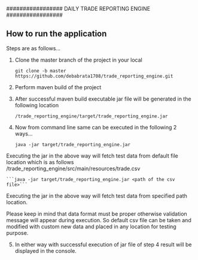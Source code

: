 ################# DAILY TRADE REPORTING ENGINE #################

## How to run the application
Steps are as follows...

1. Clone the master branch of the project in your local
	
	```git clone -b master https://github.com/debabrata1708/trade_reporting_engine.git```

2. Perform maven build of the project

3. After successful maven build executable jar file will be generated in the following location

	```/trade_reporting_engine/target/trade_reporting_engine.jar```

4. Now from command line same can be executed in the following 2 ways...
	
	```java -jar target/trade_reporting_engine.jar```

Executing the jar in the above way will fetch test data from default file location which is as follows
/trade_reporting_engine/src/main/resources/trade.csv

	```java -jar target/trade_reporting_engine.jar <path of the csv file>```

Executing the jar in the above way will fetch test data from specified path location. 

Please keep in mind that data format must be proper otherwise validation message will appear during execution.
So default csv file can be taken and modified with custom new data and placed in any location for testing purpose.

5. In either way with successful execution of jar file of step 4 result will be displayed in the console.
